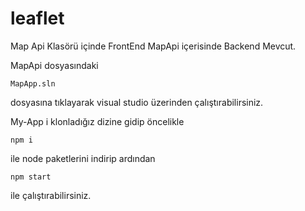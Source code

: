 # leaflet

Map Api Klasörü içinde FrontEnd MapApi içerisinde Backend Mevcut. 


MapApi dosyasındaki 

```
MapApp.sln
```


dosyasına tıklayarak visual studio üzerinden çalıştırabilirsiniz. 


My-App i klonladığız dizine gidip öncelikle 

```
npm i

```


ile node paketlerini indirip ardından

```
npm start 

```

ile çalıştırabilirsiniz.


